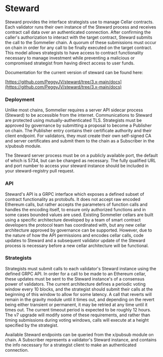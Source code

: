 # Steward

Steward provides the interface strategists use to manage Cellar contracts. Each validator runs their own instance of the Steward process and receives contract call data over an authenticated connection. After confirming the caller's authorization to interact with the target contract, Steward submits the call to the Sommelier chain. A quorum of these submissions must occur on chain in order for any call to be finally executed on the target contract. This model allows strategists to have access to contract functionality necessary to manage investment while preventing a malicious or compromised strategist from having direct access to user funds.&#x20;

Documentation for the current version of steward can be found here:

[https://github.com/PeggyJV/steward/tree/3.x-main/docs](https://github.com/PeggyJV/steward/tree/3.x-main/docs)

### Deployment

Unlike most chains, Sommelier requires a server API sidecar process (Steward) to be accessible from the internet. Communications to Steward are protected using mutually-authenticated TLS. Strategists must be approved by governance by submitting a proposal to become a Publisher on chain. The Publisher entry contains their certificate authority and their client endpoint. For validators, they must create their own self-signed CA and server certificates and submit them to the chain as a Subscriber in the x/pubsub module.

The Steward server process must be on a publicly available port, the default of which is 5734, but can be changed as necessary. The fully qualified URL and port number to access your steward instance should be included in your steward-registry pull request.

### API

Steward's API is a GRPC interface which exposes a defined subset of contract functionality as protobufs. It does not accept raw encoded Ethereum calls, but rather accepts the parameters of function calls and handles the encoding itself, to ensure only authorized functions and in some cases bounded values are used. Existing Sommelier cellars are built using a specific architecture developed by a team of smart contract developers the protocol team has coordinated with, but any new cellar architecture approved by governance can be supported. However, due to the nature of how the API permissions and encodes cellar calls, code updates to Steward and a subsequent validator update of the Steward process is necessary before a new cellar architecture will be functional.

### Strategists

Strategists must submit calls to each validator's Steward instance using the defined GRPC API. In order for a call to be made to an Ethereum cellar, these updates must be sent to the Steward instance's of a consensus power of validators. The current architecture defines a periodic voting window every 10 blocks, and the strategist should submit their calls at the beginning of this window to allow for some latency. A call that reverts will remain in the gravity module until it times out, and depending on the revert being either transient or permanent, it may be retried at any time until it times out. The current timeout period is expected to be roughly 12 hours. The v7 upgrade will modify some of these requirements, and rather than timing submissions during voting windows, calls will execute at a height specified by the strategist.

Available Steward endpoints can be queried from the x/pubsub module on chain. A Subscriber represents a validator's Steward instance, and contains the info necessary for a strategist client to make an authenticated connection.
